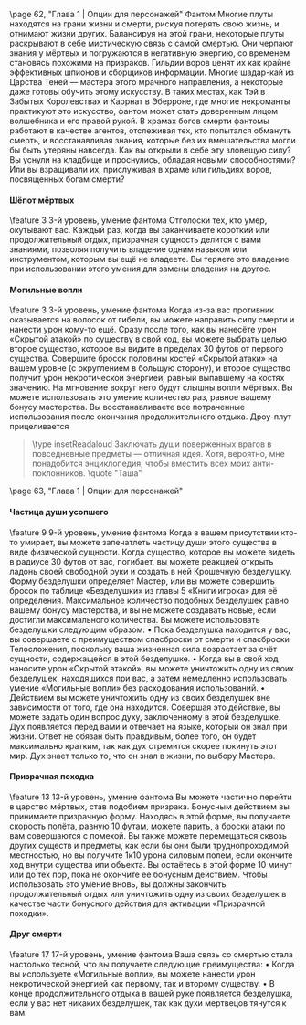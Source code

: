 \page 62, "Глава 1 | Опции для персонажей"
Фантом
Многие плуты находятся на грани жизни и смерти, рискуя потерять свою жизнь, и отнимают жизни других. Балансируя на этой грани, некоторые плуты раскрывают в себе мистическую связь с самой смертью. Они черпают знания у мёртвых и погружаются в негативную энергию, со временем становясь похожими на призраков. Гильдии воров ценят их как крайне эффективных шпионов и сборщиков информации.
Многие шадар-кай из Царства Теней — мастера этого мрачного направления, а некоторые даже готовы обучить этому искусству. В таких местах, как Тэй в Забытых Королевствах и Каррнат в
Эберроне, где многие некроманты практикуют это искусство, фантом может стать доверенным лицом волшебника и его правой рукой. В храмах богов смерти фантомы работают в качестве агентов, отслеживая тех, кто попытался обмануть смерть, и восстанавливая знания, которые без их вмешательства могли бы быть утеряны навсегда.
Как вы открыли в себе эту зловещую силу? Вы уснули на кладбище и проснулись, обладая новыми способностями? Или вы взращивали их, прислуживая в храме или гильдиях воров, посвященных богам смерти?
#### Шёпот мёртвых
\feature 3
3-й уровень, умение фантома
Отголоски тех, кто умер, окутывают вас. Каждый раз, когда вы заканчиваете короткий или продолжительный отдых, призрачная сущность делится с вами знаниями, позволяя получить владение одним навыком или инструментом, которым вы ещё не владеете. Вы теряете это владение при использовании этого умения для замены владения на другое.
#### Могильные вопли
\feature 3
3-й уровень, умение фантома
Когда из-за вас противник оказывается на волосок от гибели, вы можете направить силу смерти и нанести урон кому-то ещё. Сразу после того, как вы нанесёте урон «Скрытой атакой» по существу в свой ход, вы можете выбрать целью второе существо, которое вы видите в пределах 30 футов от первого существа. Совершите бросок половины костей «Скрытой атаки» на вашем уровне (с округлением в большую сторону), и второе существо получит урон некротической энергией, равный выпавшему на костях значению. На мгновение вокруг него будут слышны вопли мёртвых.
Вы можете использовать это умение количество раз, равное вашему бонусу мастерства. Вы восстанавливаете все потраченные использования после окончания продолжительного отдыха.
Дроу-плут прицеливается
> \type insetReadaloud
> Заключать души поверженных врагов в повседневные предметы — отличная идея. Хотя, вероятно, мне понадобится энциклопедия, чтобы вместить всех моих анти-поклонников.
> \quote "Таша"

\page 63, "Глава 1 | Опции для персонажей"
#### Частица души усопшего
\feature 9
9-й уровень, умение фантома
Когда в вашем присутствии кто-то умирает, вы можете запечатлеть частицу души этого существа в виде физической сущности. Когда существо, которое вы можете видеть в радиусе 30 футов от вас, погибает, вы можете реакцией открыть ладонь своей свободной руки и создать в ней Крошечную безделушку. Форму безделушки определяет Мастер, или вы можете совершить бросок по таблице «Безделушки» из главы 5 «Книги игрока» для её определения.
Максимальное количество подобных безделушек равно вашему бонусу мастерства, и вы не можете создавать новые, если достигли максимального количества.
Вы можете использовать безделушки следующим образом:
• Пока безделушка находится у вас, вы совершаете с преимуществом спасброски от смерти и спасброски Телосложения, поскольку ваша жизненная сила возрастает за счёт сущности, содержащейся в этой безделушке.
• Когда вы в свой ход наносите урон «Скрытой атакой», вы можете уничтожить одну из своих безделушек, находящихся при вас, а затем немедленно использовать умение «Могильные вопли» без расходования использований.
• Действием вы можете уничтожить одну из своих безделушек вне зависимости от того, где она находится. Совершая это действие, вы можете задать один вопрос духу, заключенному в этой безделушке. Дух появляется перед вами и отвечает на языке, который он знал при жизни. Ответ не обязан быть правдивым, более того, он будет максимально кратким, так как дух стремится скорее покинуть этот мир. Дух знает только то, что он знал в жизни, по выбору Мастера.
#### Призрачная походка
\feature 13
13-й уровень, умение фантома
Вы можете частично перейти в царство мёртвых, став подобием призрака. Бонусным действием вы принимаете призрачную форму. Находясь в этой форме, вы получаете скорость полёта, равную 10
футам, можете парить, а броски атаки по вам совершаются с помехой. Вы также можете перемещаться сквозь других существ и предметы, как если бы они были труднопроходимой местностью, но вы получите 1к10 урона силовым полем, если окончите ход внутри существа или объекта.
Вы остаётесь в этой форме 10 минут или до тех пор, пока не окончите её бонусным действием.
Чтобы использовать это умение вновь, вы должны закончить продолжительный отдых или уничтожить одну из своих безделушек в качестве части бонусного действия для активации «Призрачной походки».
#### Друг смерти
\feature 17
17-й уровень, умение фантома
Ваша связь со смертью стала настолько тесной, что вы получаете следующие преимущества:
• Когда вы используете «Могильные вопли», вы можете нанести урон некротической энергией как первому, так и второму существу.
• В конце продолжительного отдыха в вашей руке появляется безделушка, если у вас нет никаких безделушек, так как духи мертвецов тянутся к вам.
